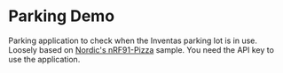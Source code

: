 # Parking Demo
Parking application to check when the Inventas parking lot is in use.
Loosely based on [Nordic's nRF91-Pizza](https://github.com/NordicPlayground/nrf91-pizza) sample. You need the API key to use the application.
